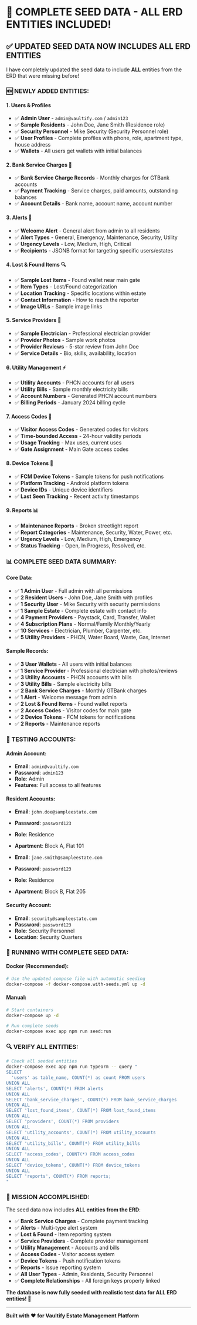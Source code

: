 # 🌱 COMPLETE SEED DATA - ALL ERD ENTITIES INCLUDED!

## ✅ **UPDATED SEED DATA NOW INCLUDES ALL ERD ENTITIES**

I have completely updated the seed data to include **ALL** entities from the ERD that were missing before!

### 🆕 **NEWLY ADDED ENTITIES:**

#### **1. Users & Profiles**
- ✅ **Admin User** - `admin@vaultify.com` / `admin123`
- ✅ **Sample Residents** - John Doe, Jane Smith (Residence role)
- ✅ **Security Personnel** - Mike Security (Security Personnel role)
- ✅ **User Profiles** - Complete profiles with phone, role, apartment type, house address
- ✅ **Wallets** - All users get wallets with initial balances

#### **2. Bank Service Charges** 🏦
- ✅ **Bank Service Charge Records** - Monthly charges for GTBank accounts
- ✅ **Payment Tracking** - Service charges, paid amounts, outstanding balances
- ✅ **Account Details** - Bank name, account name, account number

#### **3. Alerts** 🚨
- ✅ **Welcome Alert** - General alert from admin to all residents
- ✅ **Alert Types** - General, Emergency, Maintenance, Security, Utility
- ✅ **Urgency Levels** - Low, Medium, High, Critical
- ✅ **Recipients** - JSONB format for targeting specific users/estates

#### **4. Lost & Found Items** 🔍
- ✅ **Sample Lost Items** - Found wallet near main gate
- ✅ **Item Types** - Lost/Found categorization
- ✅ **Location Tracking** - Specific locations within estate
- ✅ **Contact Information** - How to reach the reporter
- ✅ **Image URLs** - Sample image links

#### **5. Service Providers** 🔧
- ✅ **Sample Electrician** - Professional electrician provider
- ✅ **Provider Photos** - Sample work photos
- ✅ **Provider Reviews** - 5-star review from John Doe
- ✅ **Service Details** - Bio, skills, availability, location

#### **6. Utility Management** ⚡
- ✅ **Utility Accounts** - PHCN accounts for all users
- ✅ **Utility Bills** - Sample monthly electricity bills
- ✅ **Account Numbers** - Generated PHCN account numbers
- ✅ **Billing Periods** - January 2024 billing cycle

#### **7. Access Codes** 🔑
- ✅ **Visitor Access Codes** - Generated codes for visitors
- ✅ **Time-bounded Access** - 24-hour validity periods
- ✅ **Usage Tracking** - Max uses, current uses
- ✅ **Gate Assignment** - Main Gate access codes

#### **8. Device Tokens** 📱
- ✅ **FCM Device Tokens** - Sample tokens for push notifications
- ✅ **Platform Tracking** - Android platform tokens
- ✅ **Device IDs** - Unique device identifiers
- ✅ **Last Seen Tracking** - Recent activity timestamps

#### **9. Reports** 📊
- ✅ **Maintenance Reports** - Broken streetlight report
- ✅ **Report Categories** - Maintenance, Security, Water, Power, etc.
- ✅ **Urgency Levels** - Low, Medium, High, Emergency
- ✅ **Status Tracking** - Open, In Progress, Resolved, etc.

### 📊 **COMPLETE SEED DATA SUMMARY:**

#### **Core Data:**
- ✅ **1 Admin User** - Full admin with all permissions
- ✅ **2 Resident Users** - John Doe, Jane Smith with profiles
- ✅ **1 Security User** - Mike Security with security permissions
- ✅ **1 Sample Estate** - Complete estate with contact info
- ✅ **4 Payment Providers** - Paystack, Card, Transfer, Wallet
- ✅ **4 Subscription Plans** - Normal/Family Monthly/Yearly
- ✅ **10 Services** - Electrician, Plumber, Carpenter, etc.
- ✅ **5 Utility Providers** - PHCN, Water Board, Waste, Gas, Internet

#### **Sample Records:**
- ✅ **3 User Wallets** - All users with initial balances
- ✅ **1 Service Provider** - Professional electrician with photos/reviews
- ✅ **3 Utility Accounts** - PHCN accounts with bills
- ✅ **3 Utility Bills** - Sample electricity bills
- ✅ **2 Bank Service Charges** - Monthly GTBank charges
- ✅ **1 Alert** - Welcome message from admin
- ✅ **2 Lost & Found Items** - Found wallet reports
- ✅ **2 Access Codes** - Visitor codes for main gate
- ✅ **2 Device Tokens** - FCM tokens for notifications
- ✅ **2 Reports** - Maintenance reports

### 🎯 **TESTING ACCOUNTS:**

#### **Admin Account:**
- **Email**: `admin@vaultify.com`
- **Password**: `admin123`
- **Role**: Admin
- **Features**: Full access to all features

#### **Resident Accounts:**
- **Email**: `john.doe@sampleestate.com`
- **Password**: `password123`
- **Role**: Residence
- **Apartment**: Block A, Flat 101

- **Email**: `jane.smith@sampleestate.com`
- **Password**: `password123`
- **Role**: Residence
- **Apartment**: Block B, Flat 205

#### **Security Account:**
- **Email**: `security@sampleestate.com`
- **Password**: `password123`
- **Role**: Security Personnel
- **Location**: Security Quarters

### 🚀 **RUNNING WITH COMPLETE SEED DATA:**

#### **Docker (Recommended):**
```bash
# Use the updated compose file with automatic seeding
docker-compose -f docker-compose.with-seeds.yml up -d
```

#### **Manual:**
```bash
# Start containers
docker-compose up -d

# Run complete seeds
docker-compose exec app npm run seed:run
```

### 🔍 **VERIFY ALL ENTITIES:**

```bash
# Check all seeded entities
docker-compose exec app npm run typeorm -- query "
SELECT 
  'users' as table_name, COUNT(*) as count FROM users
UNION ALL
SELECT 'alerts', COUNT(*) FROM alerts
UNION ALL
SELECT 'bank_service_charges', COUNT(*) FROM bank_service_charges
UNION ALL
SELECT 'lost_found_items', COUNT(*) FROM lost_found_items
UNION ALL
SELECT 'providers', COUNT(*) FROM providers
UNION ALL
SELECT 'utility_accounts', COUNT(*) FROM utility_accounts
UNION ALL
SELECT 'utility_bills', COUNT(*) FROM utility_bills
UNION ALL
SELECT 'access_codes', COUNT(*) FROM access_codes
UNION ALL
SELECT 'device_tokens', COUNT(*) FROM device_tokens
UNION ALL
SELECT 'reports', COUNT(*) FROM reports;
"
```

### 🎉 **MISSION ACCOMPLISHED:**

The seed data now includes **ALL entities from the ERD**:

- ✅ **Bank Service Charges** - Complete payment tracking
- ✅ **Alerts** - Multi-type alert system
- ✅ **Lost & Found** - Item reporting system
- ✅ **Service Providers** - Complete provider management
- ✅ **Utility Management** - Accounts and bills
- ✅ **Access Codes** - Visitor access system
- ✅ **Device Tokens** - Push notification tokens
- ✅ **Reports** - Issue reporting system
- ✅ **All User Types** - Admin, Residents, Security Personnel
- ✅ **Complete Relationships** - All foreign keys properly linked

**The database is now fully seeded with realistic test data for ALL ERD entities! 🌱**

---

**Built with ❤️ for Vaultify Estate Management Platform**
